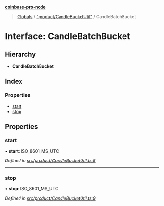 **[coinbase-pro-node](../README.md)**

> [Globals](../globals.md) / ["product/CandleBucketUtil"](../modules/_product_candlebucketutil_.md) / CandleBatchBucket

# Interface: CandleBatchBucket

## Hierarchy

- **CandleBatchBucket**

## Index

### Properties

- [start](_product_candlebucketutil_.candlebatchbucket.md#start)
- [stop](_product_candlebucketutil_.candlebatchbucket.md#stop)

## Properties

### start

• **start**: ISO_8601_MS_UTC

_Defined in [src/product/CandleBucketUtil.ts:8](https://github.com/bennycode/coinbase-pro-node/blob/cb84fec/src/product/CandleBucketUtil.ts#L8)_

---

### stop

• **stop**: ISO_8601_MS_UTC

_Defined in [src/product/CandleBucketUtil.ts:9](https://github.com/bennycode/coinbase-pro-node/blob/cb84fec/src/product/CandleBucketUtil.ts#L9)_
